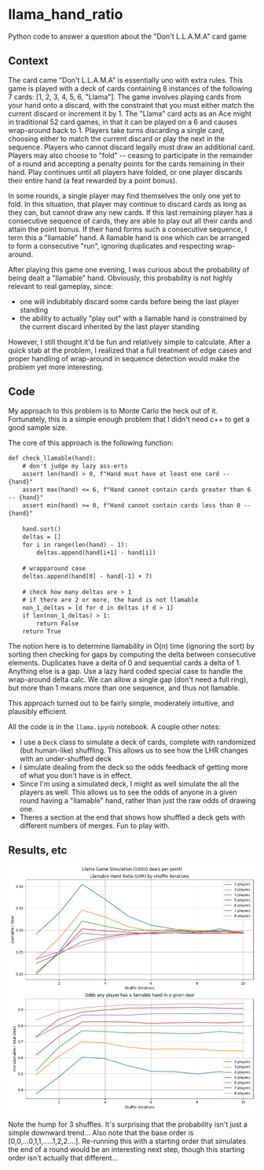 # llama_hand_ratio
Python code to answer a question about the "Don't L.L.A.M.A" card game

## Context

The card came "Don't L.L.A.M.A" is essentially uno with extra rules.
This game is played with a deck of cards containing 8 instances of the following 7 cards: [1, 2, 3, 4, 5, 6, "Llama"]. The game involves playing cards from your hand onto a discard, with the constraint that you must either match the current discard or increment it by 1. The "Llama" card acts as an Ace might in traditional 52 card games, in that it can be played on a 6 and causes wrap-around back to 1. Players take turns discarding a single card, choosing either to match the current discard or play the next in the sequence. Players who cannot discard legally must draw an additional card. Players may also choose to "fold" -- ceasing to participate in the remainder of a round and accepting a penalty points for the cards remaining in their hand. Play continues until all players have folded, or one player discards their entire hand (a feat rewarded by a point bonus).

In some rounds, a single player may find themselves the only one yet to fold. In this situation, that player may continue to discard cards as long as they can, but cannot draw any new cards. If this last remaining player has a consecutive sequence of cards, they are able to play out all their cards and attain the point bonus. If their hand forms such a consecutive sequence, I term this a "llamable" hand. A llamable hand is one which can be arranged to form a consecutive "run", ignoring duplicates and respecting wrap-around.

After playing this game one evening, I was curious about the probability of being dealt a "llamable" hand. Obviously, this probability is not highly relevant to real gameplay, since:
- one will indubitably discard some cards before being the last player standing
- the ability to actually "play out" with a llamable hand is constrained by the current discard inherited by the last player standing

However, I still thought it'd be fun and relatively simple to calculate. After a quick stab at the problem, I realized that a full treatment of edge cases and proper handling of wrap-around in sequence detection would make the problem yet more interesting.

## Code
My approach to this problem is to Monte Carlo the heck out of it. Fortunately, this is a simple enough problem that I didn't need c++ to get a good sample size.

The core of this approach is the following function:
```
def check_llamable(hand):
    # don't judge my lazy ass-erts
    assert len(hand) > 0, f"Hand must have at least one card -- {hand}"
    assert max(hand) <= 6, f"Hand cannot contain cards greater than 6 -- {hand}"
    assert min(hand) >= 0, f"Hand cannot contain cards less than 0 -- {hand}"

    hand.sort()
    deltas = []
    for i in range(len(hand) - 1):
        deltas.append(hand[i+1] - hand[i])

    # wrapparound case
    deltas.append(hand[0] - hand[-1] + 7)

    # check how many deltas are > 1
    # if there are 2 or more, the hand is not llamable
    non_1_deltas = [d for d in deltas if d > 1]
    if len(non_1_deltas) > 1:
        return False
    return True

```
The notion here is to determine llamability in O(n) time (ignoring the sort) by sorting then checking for gaps by computing the delta between consecutive elements.
Duplicates have a delta of 0 and sequential cards a delta of 1. Anything else is a gap. Use a lazy hard coded special case to handle the wrap-around delta calc.
We can allow a single gap (don't need a full ring), but more than 1 means more than one sequence, and thus not llamable.

This approach turned out to be fairly simple, moderately intuitive, and plausibly efficient.



All the code is in the `llama.ipynb` notebook. A couple other notes:
- I use a `Deck` class to simulate a deck of cards, complete with randomized (but human-like) shuffling. This allows us to see how the LHR changes with an under-shuffled deck
- I simulate dealing from the deck so the odds feedback of getting more of what you don't have is in effect.
- Since I'm using a simulated deck, I might as well simulate the all the players as well. This allows us to see the odds of anyone in a given round having a "llamable" hand, rather than just the raw odds of drawing one.
- Theres a section at the end that shows how shuffled a deck gets with different numbers of merges. Fun to play with.

## Results, etc

![Alt text](results.png)

Note the hump for 3 shuffles. It's surprising that the probability isn't just a simple downward trend...
Also note that the base order is [0,0,...0,1,1,.....1,2,2....]. Re-running this with a starting order that simulates the end of a round would be an interesting next step, though this starting order isn't actually that different...
